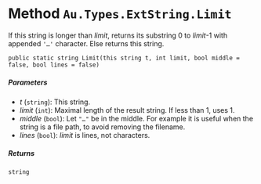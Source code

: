 # Method `Au.Types.ExtString.Limit`

If this string is longer than *limit*, returns its substring 0 to *limit*-1 with appended `'…'` character. Else returns this string.

```
public static string Limit(this string t, int limit, bool middle = false, bool lines = false)
```

##### Parameters

- *t*  (`string`):
    This string.
- *limit*  (`int`):
    Maximal length of the result string. If less than 1, uses 1.
- *middle*  (`bool`):
    Let `"…"` be in the middle. For example it is useful when the string is a file path, to avoid removing the filename.
- *lines*  (`bool`):
    *limit* is lines, not characters.

##### Returns

`string`